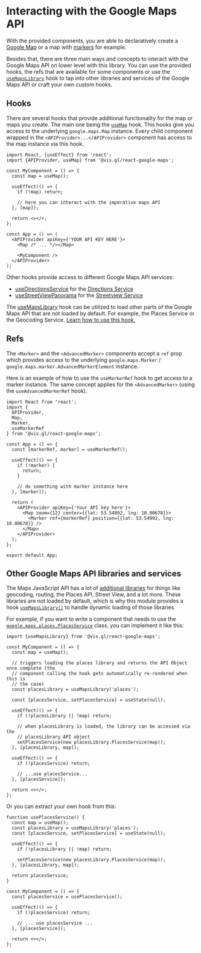 # Interacting with the Google Maps API

With the provided components, you are able to declaratively create a
[Google Map](../api-reference/components/map.md) or a map with
[markers](../api-reference/components/marker.md) for example.

Besides that, there are three main ways and concepts to interact
with the Google Maps API on lower level with this library.
You can use the provided hooks, the refs that are available for
some components or use the
[`useMapsLibrary`](../api-reference/hooks/use-maps-library.md) hook
to tap into other libraries and services of the Google Maps API or
craft your own custom hooks.

## Hooks

There are several hooks that provide additional functionality for the
map or maps you create.
The main one being the [`useMap`](../api-reference/hooks/use-map.md) hook.
This hooks give you access to the underlying `google.maps.Map` instance.
Every child component wrapped in the `<APIProvider>...</APIProvider>`
component has access to the map instance via this hook.

```tsx
import React, {useEffect} from 'react';
import {APIProvider, useMap} from '@vis.gl/react-google-maps';

const MyComponent = () => {
  const map = useMap();

  useEffect(() => {
    if (!map) return;

    // here you can interact with the imperative maps API
  }, [map]);

  return <></>;
};

const App = () => (
  <APIProvider apiKey={'YOUR API KEY HERE'}>
    <Map /* ... */></Map>

    <MyComponent />
  </APIProvider>
);
```

Other hooks provide access to different Google Maps API services:

- [useDirectionsService](../api-reference/hooks/use-directions-service.md)
  for the [Directions Service](https://developers.google.com/maps/documentation/javascript/directions)
- [useStreetViewPanorama](../api-reference/hooks/use-streetview-panorama.md) for the [Streetview Service](https://developers.google.com/maps/documentation/javascript/streetview)

The [useMapsLibrary](../api-reference/hooks/use-maps-library.md) hook can be
utilized to load other parts of the Google Maps API that are not loaded by default.
For example, the Places Service or the Geocoding Service.
[Learn how to use this hook.](#other-google-maps-api-libraries-and-services)

## Refs

The `<Marker>` and the `<AdvancedMarker>` components accept a `ref` prop which
provides access to the underlying `google.maps.Marker` / `google.maps.marker.AdvancedMarkerElement`
instance.

Here is an example of how to use the `useMarkerRef` hook to get access to a marker instance.
The same concept applies for the `<AdvancedMarker>` (using the `useAdvancedMarkerRef` hook).

```tsx
import React from 'react';
import {
  APIProvider,
  Map,
  Marker,
  useMarkerRef
} from '@vis.gl/react-google-maps';

const App = () => {
  const [markerRef, marker] = useMarkerRef();

  useEffect(() => {
    if (!marker) {
      return;
    }

    // do something with marker instance here
  }, [marker]);

  return (
    <APIProvider apiKey={'Your API key here'}>
      <Map zoom={12} center={{lat: 53.54992, lng: 10.00678}}>
        <Marker ref={markerRef} position={{lat: 53.54992, lng: 10.00678}} />
      </Map>
    </APIProvider>
  );
};

export default App;
```

## Other Google Maps API libraries and services

The Maps JavaScript API has a lot of [additional libraries](https://developers.google.com/maps/documentation/javascript/libraries)
for things like geocoding, routing, the Places API, Street View, and
a lot more. These libraries are not loaded by default, which is why this
module provides a hook [`useMapsLibrary()`](../api-reference/hooks/use-maps-library.md)
to handle dynamic loading of those libraries.

For example, if you want to write a component that needs to use the
[`google.maps.places.PlacesService`][gmp-places-service] class, you can
implement it like this:

```tsx
import {useMapsLibrary} from '@vis.gl/react-google-maps';

const MyComponent = () => {
  const map = useMap();

  // triggers loading the places library and returns the API Object once complete (the
  // component calling the hook gets automatically re-rendered when this is
  // the case)
  const placesLibrary = useMapsLibrary('places');

  const [placesService, setPlacesService] = useState(null);

  useEffect(() => {
    if (!placesLibrary || !map) return;

    // when placesLibrary is loaded, the library can be accessed via the
    // placesLibrary API object
    setPlacesService(new placesLibrary.PlacesService(map));
  }, [placesLibrary, map]);

  useEffect(() => {
    if (!placesService) return;

    // ...use placesService...
  }, [placesService]);

  return <></>;
};
```

Or you can extract your own hook from this:

```tsx
function usePlacesService() {
  const map = useMap();
  const placesLibrary = useMapsLibrary('places');
  const [placesService, setPlacesService] = useState(null);

  useEffect(() => {
    if (!placesLibrary || !map) return;

    setPlacesService(new placesLibrary.PlacesService(map));
  }, [placesLibrary, map]);

  return placesService;
}

const MyComponent = () => {
  const placesService = usePlacesService();

  useEffect(() => {
    if (!placesService) return;

    // ... use placesService ...
  }, [placesService]);

  return <></>;
};
```

[gmp-places-service]: https://developers.google.com/maps/documentation/javascript/reference/places-service
